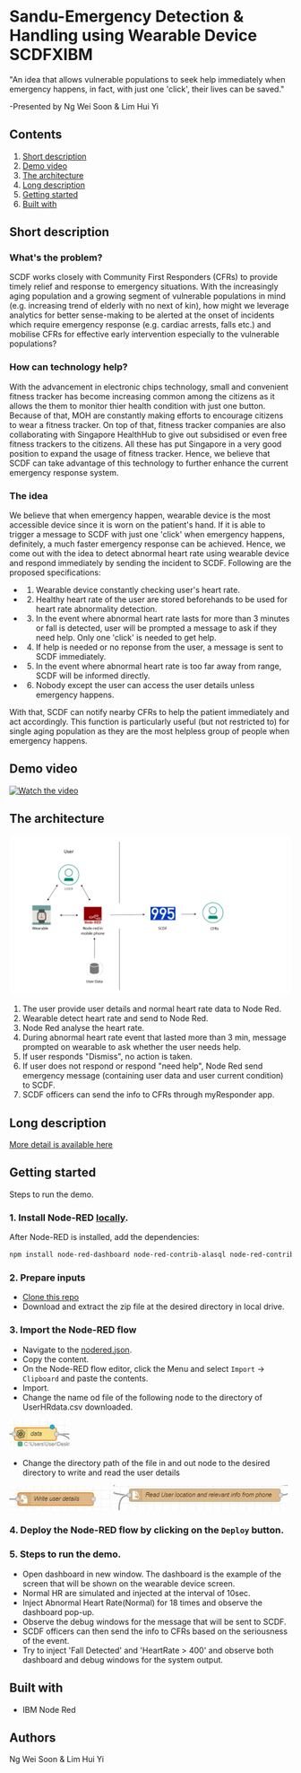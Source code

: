 # Sandu-Emergency Detection & Handling using Wearable Device SCDFXIBM
"An idea that allows vulnerable populations to seek help immediately when emergency happens, in fact, with just one 'click', their lives can be saved."

-Presented by Ng Wei Soon & Lim Hui Yi


## Contents

1. [Short description](#short-description)
1. [Demo video](#demo-video)
1. [The architecture](#the-architecture)
1. [Long description](#long-description)
1. [Getting started](#getting-started)
1. [Built with](#built-with)

## Short description

### What's the problem?

SCDF works closely with Community First Responders (CFRs) to provide timely relief and response to emergency situations. With the increasingly aging population and a growing segment of vulnerable populations in mind (e.g. increasing trend of elderly with no next of kin), how might we leverage analytics for better sense-making to be alerted at the onset of incidents which require emergency response (e.g. cardiac arrests, falls etc.) and mobilise CFRs for effective early intervention especially to the vulnerable populations?

### How can technology help?

With the advancement in electronic chips technology, small and convenient fitness tracker has become increasing common among the citizens as it allows the them to monitor thier health condition with just one button. Because of that, MOH are constantly making efforts to encourage citizens to wear a fitness tracker. On top of that, fitness tracker companies are also collaborating with Singapore HealthHub to give out subsidised or even free fitness trackers to the citizens. All these has put Singapore in a very good position to expand the usage of fitness tracker. Hence, we believe that SCDF can take advantage of this technology to further enhance the current emergency response system. 

### The idea

We believe that when emergency happen, wearable device is the most accessible device since it is worn on the patient's hand. If it is able to trigger a message to SCDF with just one 'click' when emergency happens, definitely, a much faster emergency response can be achieved. Hence, we come out with the idea to detect abnormal heart rate using wearable device and respond immediately by sending the incident to SCDF. Following are the proposed specifications:
* 1. Wearable device constantly checking user's heart rate.
* 2. Healthy heart rate of the user are stored beforehands to be used for heart rate abnormality detection. 
* 3. In the event where abnormal heart rate lasts for more than 3 minutes or fall is detected, user will be prompted a message to ask if they need help. Only one 'click' is needed to get help. 
* 4. If help is needed or no reponse from the user, a message is sent to SCDF immediately.
* 5. In the event where abnormal heart rate is too far away from range, SCDF will be informed directly.
* 6. Nobody except the user can access the user details unless emergency happens.

With that, SCDF can notify nearby CFRs to help the patient immediately and act accordingly. This function is particularly useful (but not restricted to) for single aging population as they are the most helpless group of people when emergency happens.

## Demo video

[![Watch the video](https://github.com/Code-and-Response/Liquid-Prep/blob/master/images/IBM-interview-video-image.png)](https://youtu.be/vOgCOoy_Bx0)

## The architecture

![](Architecture.png)

1. The user provide user details and normal heart rate data to Node Red. 
2. Wearable detect heart rate and send to Node Red.
3. Node Red analyse the heart rate.
4. During abnormal heart rate event that lasted more than 3 min, message prompted on wearable to ask whether the user needs help.
5. If user responds "Dismiss", no action is taken.
6. If user does not respond or respond "need help", Node Red send emergency message (containing user data and user current condition) to SCDF.
7. SCDF officers can send the info to CFRs through myResponder app.

## Long description

[More detail is available here](DESCRIPTION.md)


## Getting started

Steps to run the demo.

### 1. Install Node-RED [locally](https://nodered.org/docs/getting-started/).

After Node-RED is installed, add the dependencies:

```bash
npm install node-red-dashboard node-red-contrib-alasql node-red-contrib-prib-functions
```

### 2. Prepare inputs

* [Clone this repo](https://github.com/kanabu97/Sandu-Emergency_Detection-Handling_using_Wearable_Device_SCDFXIBM.git)
* Download and extract the zip file at the desired directory in local drive.


### 3. Import the Node-RED flow

* Navigate to the [nodered.json](https://github.com/kanabu97/Sandu-Emergency_Detection-Handling_using_Wearable_Device_SCDFXIBM/blob/master/nodered.json).
* Copy the content.
* On the Node-RED flow editor, click the Menu and select `Import` -> `Clipboard` and paste the contents.
* Import.
* Change the name od file of the following node to the directory of UserHRdata.csv downloaded.

![](Capture1.JPG)
* Change the directory path of the file in and out node to the desired directory to write and read the user details

![](Capture2.JPG) ![](Capture3.JPG)

### 4. Deploy the Node-RED flow by clicking on the `Deploy` button.

### 5. Steps to run the demo.

* Open dashboard in new window. The dashboard is the example of the screen that will be shown on the wearable device screen.
* Normal HR are simulated and injected at the interval of 10sec.
* Inject Abnormal Heart Rate(Normal) for 18 times and observe the dashboard pop-up.
* Observe the debug windows for the message that will be sent to SCDF.
* SCDF officers can then send the info to CFRs based on the seriousness of the event.
* Try to inject 'Fall Detected' and 'HeartRate > 400' and observe both dashboard and debug windows for the system output.


## Built with

* IBM Node Red

## Authors
Ng Wei Soon & Lim Hui Yi



